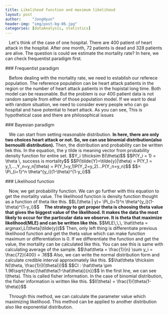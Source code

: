 ```yaml
---
title: Likelihood function and maximum likelihood
layout: post
author:     "JongHyun"
header-img: "img/post-bg-06.jpg"
categories: [dataAnalysis, statistics]
---
```

<p>
	&nbsp;&nbsp;&nbsp;Let's think of the case of one hospital. There are 400 patient of heart attack in the hospital. 
	After one month, 72 patients is dead and 328 patients are alive. The question is could we estimate the mortality rate?
	In here, we can check frequentist paradigm first.
</p>
### Frequentist paradigm
<p>
	&nbsp;&nbsp;&nbsp;Before dealing with the mortality rate, we need to establish our referece population. The reference population
	can be heart attack patients in the region or the number of heart attack patients in the hopistal long time. Both model can be 
	reasonable. But the problem is our 400 patient data is not random sample from either of those population model. If we want to deal
	with random situation, we need to consider every people who can go hospital and have potential to heart attack. As you can see,
	This is hypothetical case and there are philosophical issues
</p>
### Bayesian paradigm
<p>
	&nbsp;&nbsp;&nbsp;We can start from setting reasonable distribution. <b>In here, there are only two choices heart attack or not.
	So, we can use binomial distribution(also bernouilli distribution).</b> Then, the distribution and probability can be written liek this.
	In the equation, the y tilde is meaning vector from probability density function for entire set.
	$$Y_i \thicksim B(\theta)$$ 
	$$P(Y_i = 1) = \theta \, success is mortality$$
	$$P(\tilde{Y}=\tilde{y}|\theta) = P(Y_1 = y_1,...,Y_n=y_n|\theta) = P(Y_1=y_1)P(Y_2=y_2)...P(Y_n=y_n)$$
	$$= \Pi_{i=1}^n \theta^{y_i}(1-\theta)^{1-y_i}$$
</p>
### Likelihood function
<p>
	&nbsp;&nbsp;&nbsp;Now, we get probability function. We can go further with this equation to get the mortality value. The likelihood function is density
	function thought as a function of theta like this.
	$$L(\theta | y)= \Pi_{i=1}^n \theta^{y_i}(1-\theta)^{1-y_i}$$
	&nbsp;&nbsp;&nbsp;<b>The strategy to get proper theta is choosing theta value that gives the biggest value of the likelihood. It makes the data the most
	likely to occur for the particular data we observe. It is theta that maximize likelihood(MLE) and can be written like this. </b>
	$$MLE\,\,\, \hat\theta = argmax\,L(\theta|\tilde{y})$$
	Then, only left thing is differentiate previous likelihood function and get the theta value which can make function maximum or differentiation is 0.
	If we differentiate the function and get the value, the mortality can be calculated like this. You can see this is same with calculating average of the sample.
	$$\hat\theta = \frac{1}{n} \sum y_i = \frac{72}{400} = .18$$
	Also, we can write the normal distribution form and calculate credible interval approximately like this.  
	$$\hat\theta \thicksim N(\theta, \frac{1}{I(\theta)})$$
	$$CI : \hat\theta \pm 1.96\sqrt{\frac{\hat\theta(1-\hat\theta)}{n}}$$
	In the first line, we can see I(theta). This is called fisher information. In the case of binomial distribution, the fisher information is written like this.
	$$I(\theta) = \frac{1}{\theta(1-\theta)}$$
</p>
<p>
	&nbsp;&nbsp;&nbsp;Through this method, we can calculate the parameter value which maximizing likelihood. This method can be applied to another distribution also like exponential
	distribution. 
</p>


